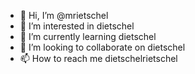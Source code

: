 - 👋 Hi, I’m @mrietschel
- 👀 I’m interested in dietschel
- 🌱 I’m currently learning dietschel
- 💞️ I’m looking to collaborate on dietschel
- 📫 How to reach me dietschelrietschel

<!---
mrietschel/mrietschel is a ✨ special ✨ repository because its `README.md` (this file) appears on your GitHub profile.
You can click the Preview link to take a look at your changes.
--->
